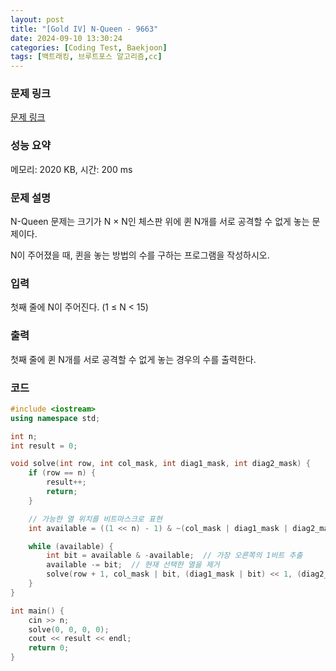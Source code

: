 ```yaml
---
layout: post
title: "[Gold IV] N-Queen - 9663"
date: 2024-09-10 13:30:24
categories: [Coding Test, Baekjoon]
tags: [백트래킹, 브루트포스 알고리즘,cc]
---
```


### 문제 링크

[문제 링크](https://www.acmicpc.net/problem/9663)

### 성능 요약

메모리: 2020 KB, 시간: 200 ms

### 문제 설명

<p>N-Queen 문제는 크기가 N × N인 체스판 위에 퀸 N개를 서로 공격할 수 없게 놓는 문제이다.</p>

<p>N이 주어졌을 때, 퀸을 놓는 방법의 수를 구하는 프로그램을 작성하시오.</p>

### 입력

 <p>첫째 줄에 N이 주어진다. (1 ≤ N < 15)</p>

### 출력

 <p>첫째 줄에 퀸 N개를 서로 공격할 수 없게 놓는 경우의 수를 출력한다.</p>

### 코드

```cc
#include <iostream>
using namespace std;

int n;
int result = 0;

void solve(int row, int col_mask, int diag1_mask, int diag2_mask) {
	if (row == n) {
		result++;
		return;
	}

	// 가능한 열 위치를 비트마스크로 표현
	int available = ((1 << n) - 1) & ~(col_mask | diag1_mask | diag2_mask);

	while (available) {
		int bit = available & -available;  // 가장 오른쪽의 1비트 추출
		available -= bit;  // 현재 선택한 열을 제거
		solve(row + 1, col_mask | bit, (diag1_mask | bit) << 1, (diag2_mask | bit) >> 1);
	}
}

int main() {
	cin >> n;
	solve(0, 0, 0, 0);
	cout << result << endl;
	return 0;
}

```
